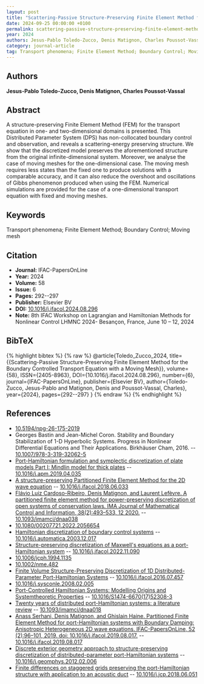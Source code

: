 ```yaml
---
layout: post
title: "Scattering-Passive Structure-Preserving Finite Element Method for the Boundary Controlled Transport Equation with a Moving Mesh"
date: 2024-09-25 00:00:00 +0100
permalink: scattering-passive-structure-preserving-finite-element-method-for-the-boundary-controlled-transport-equation-with-a-moving-mesh
year: 2024
authors: Jesus-Pablo Toledo-Zucco, Denis Matignon, Charles Poussot-Vassal
category: journal-article
tag: Transport phenomena; Finite Element Method; Boundary Control; Moving mesh
---
```

 
## Authors
**Jesus-Pablo Toledo-Zucco, Denis Matignon, Charles Poussot-Vassal**
 
## Abstract
A structure-preserving Finite Element Method (FEM) for the transport equation in one- and two-dimensional domains is presented. This Distributed Parameter System (DPS) has non-collocated boundary control and observation, and reveals a scattering-energy preserving structure. We show that the discretized model preserves the aforementioned structure from the original infinite-dimensional system. Moreover, we analyse the case of moving meshes for the one-dimensional case. The moving mesh requires less states than the fixed one to produce solutions with a comparable accuracy, and it can also reduce the overshoot and oscillations of Gibbs phenomenon produced when using the FEM. Numerical simulations are provided for the case of a one-dimensional transport equation with fixed and moving meshes.
 
## Keywords
Transport phenomena; Finite Element Method; Boundary Control; Moving mesh
 
## Citation
- **Journal:** IFAC-PapersOnLine
- **Year:** 2024
- **Volume:** 58
- **Issue:** 6
- **Pages:** 292--297
- **Publisher:** Elsevier BV
- **DOI:** [10.1016/j.ifacol.2024.08.296](https://doi.org/10.1016/j.ifacol.2024.08.296)
- **Note:** 8th IFAC Workshop on Lagrangian and Hamiltonian Methods for Nonlinear Control LHMNC 2024- Besançon, France, June 10 – 12, 2024
 
## BibTeX
{% highlight bibtex %}
{% raw %}
@article{Toledo_Zucco_2024,
  title={{Scattering-Passive Structure-Preserving Finite Element Method for the Boundary Controlled Transport Equation with a Moving Mesh}},
  volume={58},
  ISSN={2405-8963},
  DOI={10.1016/j.ifacol.2024.08.296},
  number={6},
  journal={IFAC-PapersOnLine},
  publisher={Elsevier BV},
  author={Toledo-Zucco, Jesus-Pablo and Matignon, Denis and Poussot-Vassal, Charles},
  year={2024},
  pages={292--297}
}
{% endraw %}
{% endhighlight %}
 
## References
- [10.5194/npg-26-175-2019](https://doi.org/10.5194/npg-26-175-2019)
- Georges Bastin and Jean-Michel Coron. Stability and Boundary Stabilization of 1-D Hyperbolic Systems. Progress in Nonlinear Differential Equations and Their Applications. Birkhäuser Cham, 2016. -- [10.1007/978-3-319-32062-5](https://doi.org/10.1007/978-3-319-32062-5)
- [Port-Hamiltonian formulation and symplectic discretization of plate models Part I: Mindlin model for thick plates](port-hamiltonian-formulation-and-symplectic-discretization-of-plate-models-part-i-mindlin-model-for-thick-plates) -- [10.1016/j.apm.2019.04.035](https://doi.org/10.1016/j.apm.2019.04.035)
- [A structure-preserving Partitioned Finite Element Method for the 2D wave equation](a-structure-preserving-partitioned-finite-element-method-for-the-2d-wave-equation) -- [10.1016/j.ifacol.2018.06.033](https://doi.org/10.1016/j.ifacol.2018.06.033)
- [Flávio Luiz Cardoso-Ribeiro, Denis Matignon, and Laurent Lefèvre. A partitioned finite element method for power-preserving discretization of open systems of conservation laws. IMA Journal of Mathematical Control and Information, 38(2):493–533, 12 2020.](a-partitioned-finite-element-method-for-power-preserving-discretization-of-open-systems-of-conservation-laws) -- [10.1093/imamci/dnaa038](https://doi.org/10.1093/imamci/dnaa038)
- [10.1080/00207721.2022.2056654](https://doi.org/10.1080/00207721.2022.2056654)
- [Hamiltonian discretization of boundary control systems](hamiltonian-discretization-of-boundary-control-systems) -- [10.1016/j.automatica.2003.12.017](https://doi.org/10.1016/j.automatica.2003.12.017)
- [Structure-preserving discretization of Maxwell's equations as a port-Hamiltonian system](structure-preserving-discretization-of-maxwell-s-equations-as-a-port-hamiltonian-system) -- [10.1016/j.ifacol.2022.11.090](https://doi.org/10.1016/j.ifacol.2022.11.090)
- [10.1006/jcph.1994.1135](https://doi.org/10.1006/jcph.1994.1135)
- [10.1002/nme.482](https://doi.org/10.1002/nme.482)
- [Finite Volume Structure-Preserving Discretization of 1D Distributed-Parameter Port-Hamiltonian Systems](finite-volume-structure-preserving-discretization-of-1d-distributed-parameter-port-hamiltonian-systems) -- [10.1016/j.ifacol.2016.07.457](https://doi.org/10.1016/j.ifacol.2016.07.457)
- [10.1016/j.sysconle.2008.02.005](https://doi.org/10.1016/j.sysconle.2008.02.005)
- [Port-Controlled Hamiltonian Systems: Modelling Origins and Systemtheoretic Properties](port-controlled-hamiltonian-systems-modelling-origins-and-systemtheoretic-properties-92) -- [10.1016/S1474-6670(17)52308-3](https://doi.org/10.1016/S1474-6670(17)52308-3)
- [Twenty years of distributed port-Hamiltonian systems: a literature review](twenty-years-of-distributed-port-hamiltonian-systems-a-literature-review) -- [10.1093/imamci/dnaa018](https://doi.org/10.1093/imamci/dnaa018)
- [Anass Serhani, Denis Matignon, and Ghislain Haine. Partitioned Finite Element Method for port-Hamiltonian systems with Boundary Damping: Anisotropic Heterogeneous 2D wave equations. IFAC-PapersOnLine, 52 (2):96–101, 2019. doi: 10.1016/j.ifacol.2019.08.017.](partitioned-finite-element-method-for-port-hamiltonian-systems-with-boundary-damping-anisotropic-heterogeneous-2d-wave-equations) -- [10.1016/j.ifacol.2019.08.017](https://doi.org/10.1016/j.ifacol.2019.08.017)
- [Discrete exterior geometry approach to structure-preserving discretization of distributed-parameter port-Hamiltonian systems](discrete-exterior-geometry-approach-to-structure-preserving-discretization-of-distributed-parameter-port-hamiltonian-systems) -- [10.1016/j.geomphys.2012.02.006](https://doi.org/10.1016/j.geomphys.2012.02.006)
- [Finite differences on staggered grids preserving the port-Hamiltonian structure with application to an acoustic duct](finite-differences-on-staggered-grids-preserving-the-port-hamiltonian-structure-with-application-to-an-acoustic-duct) -- [10.1016/j.jcp.2018.06.051](https://doi.org/10.1016/j.jcp.2018.06.051)

